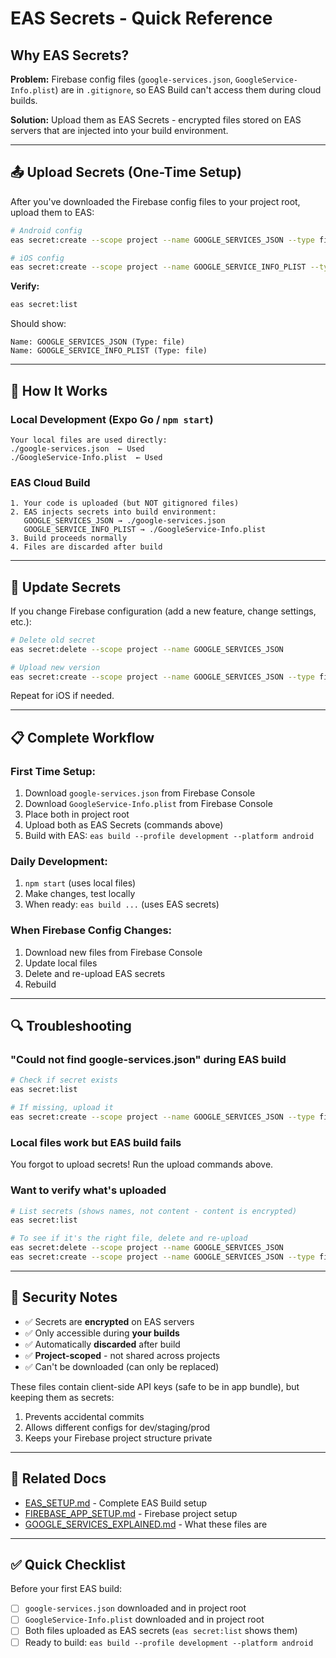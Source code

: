 # EAS Secrets - Quick Reference

## Why EAS Secrets?

**Problem:** Firebase config files (`google-services.json`, `GoogleService-Info.plist`) are in `.gitignore`, so EAS Build can't access them during cloud builds.

**Solution:** Upload them as EAS Secrets - encrypted files stored on EAS servers that are injected into your build environment.

---

## 📤 Upload Secrets (One-Time Setup)

After you've downloaded the Firebase config files to your project root, upload them to EAS:

```bash
# Android config
eas secret:create --scope project --name GOOGLE_SERVICES_JSON --type file --value ./google-services.json

# iOS config
eas secret:create --scope project --name GOOGLE_SERVICE_INFO_PLIST --type file --value ./GoogleService-Info.plist
```

**Verify:**
```bash
eas secret:list
```

Should show:
```
Name: GOOGLE_SERVICES_JSON (Type: file)
Name: GOOGLE_SERVICE_INFO_PLIST (Type: file)
```

---

## 🔄 How It Works

### Local Development (Expo Go / `npm start`)
```
Your local files are used directly:
./google-services.json  ← Used
./GoogleService-Info.plist  ← Used
```

### EAS Cloud Build
```
1. Your code is uploaded (but NOT gitignored files)
2. EAS injects secrets into build environment:
   GOOGLE_SERVICES_JSON → ./google-services.json
   GOOGLE_SERVICE_INFO_PLIST → ./GoogleService-Info.plist
3. Build proceeds normally
4. Files are discarded after build
```

---

## 🔧 Update Secrets

If you change Firebase configuration (add a new feature, change settings, etc.):

```bash
# Delete old secret
eas secret:delete --scope project --name GOOGLE_SERVICES_JSON

# Upload new version
eas secret:create --scope project --name GOOGLE_SERVICES_JSON --type file --value ./google-services.json
```

Repeat for iOS if needed.

---

## 📋 Complete Workflow

### First Time Setup:
1. Download `google-services.json` from Firebase Console
2. Download `GoogleService-Info.plist` from Firebase Console
3. Place both in project root
4. Upload both as EAS Secrets (commands above)
5. Build with EAS: `eas build --profile development --platform android`

### Daily Development:
1. `npm start` (uses local files)
2. Make changes, test locally
3. When ready: `eas build ...` (uses EAS secrets)

### When Firebase Config Changes:
1. Download new files from Firebase Console
2. Update local files
3. Delete and re-upload EAS secrets
4. Rebuild

---

## 🔍 Troubleshooting

### "Could not find google-services.json" during EAS build

```bash
# Check if secret exists
eas secret:list

# If missing, upload it
eas secret:create --scope project --name GOOGLE_SERVICES_JSON --type file --value ./google-services.json
```

### Local files work but EAS build fails

You forgot to upload secrets! Run the upload commands above.

### Want to verify what's uploaded

```bash
# List secrets (shows names, not content - content is encrypted)
eas secret:list

# To see if it's the right file, delete and re-upload
eas secret:delete --scope project --name GOOGLE_SERVICES_JSON
eas secret:create --scope project --name GOOGLE_SERVICES_JSON --type file --value ./google-services.json
```

---

## 🔐 Security Notes

- ✅ Secrets are **encrypted** on EAS servers
- ✅ Only accessible during **your builds**
- ✅ Automatically **discarded** after build
- ✅ **Project-scoped** - not shared across projects
- ✅ Can't be downloaded (can only be replaced)

These files contain client-side API keys (safe to be in app bundle), but keeping them as secrets:
1. Prevents accidental commits
2. Allows different configs for dev/staging/prod
3. Keeps your Firebase project structure private

---

## 📖 Related Docs

- [EAS_SETUP.md](./EAS_SETUP.md) - Complete EAS Build setup
- [FIREBASE_APP_SETUP.md](./FIREBASE_APP_SETUP.md) - Firebase project setup
- [GOOGLE_SERVICES_EXPLAINED.md](./GOOGLE_SERVICES_EXPLAINED.md) - What these files are

---

## ✅ Quick Checklist

Before your first EAS build:

- [ ] `google-services.json` downloaded and in project root
- [ ] `GoogleService-Info.plist` downloaded and in project root
- [ ] Both files uploaded as EAS secrets (`eas secret:list` shows them)
- [ ] Ready to build: `eas build --profile development --platform android`
